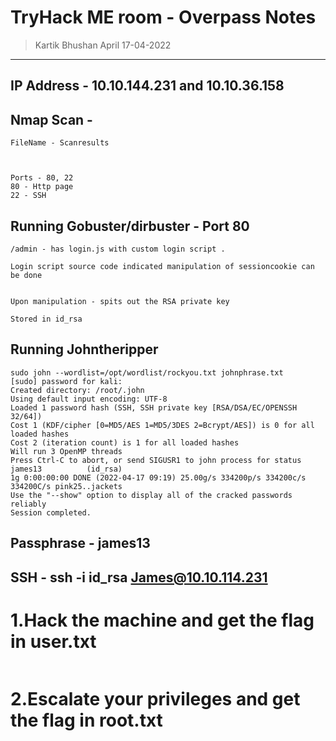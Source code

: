 # TryHack ME room - Overpass Notes

> Kartik Bhushan
> April 17-04-2022

------------------------------------------------

## IP Address - 10.10.144.231 and 10.10.36.158

## Nmap Scan - 
```
FileName - Scanresults



Ports - 80, 22 
80 - Http page
22 - SSH
```


## Running Gobuster/dirbuster - Port 80 
```
/admin - has login.js with custom login script .

Login script source code indicated manipulation of sessioncookie can be done


Upon manipulation - spits out the RSA private key 

Stored in id_rsa
```

## Running Johntheripper
```
sudo john --wordlist=/opt/wordlist/rockyou.txt johnphrase.txt 
[sudo] password for kali: 
Created directory: /root/.john
Using default input encoding: UTF-8
Loaded 1 password hash (SSH, SSH private key [RSA/DSA/EC/OPENSSH 32/64])
Cost 1 (KDF/cipher [0=MD5/AES 1=MD5/3DES 2=Bcrypt/AES]) is 0 for all loaded hashes
Cost 2 (iteration count) is 1 for all loaded hashes
Will run 3 OpenMP threads
Press Ctrl-C to abort, or send SIGUSR1 to john process for status
james13          (id_rsa)     
1g 0:00:00:00 DONE (2022-04-17 09:19) 25.00g/s 334200p/s 334200c/s 334200C/s pink25..jackets
Use the "--show" option to display all of the cracked passwords reliably
Session completed. 

```

## Passphrase - james13

## SSH - ssh -i id_rsa James@10.10.114.231 



# 1.Hack the machine and get the flag in user.txt
```
```

# 2.Escalate your privileges and get the flag in root.txt
```
```

